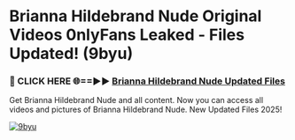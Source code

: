 # Brianna Hildebrand Nude Original Videos 0nlyFans Leaked - Files Updated! (9byu)

<h3>🔴 CLICK HERE 🌐==►► <a href="https://tinyurl.com/5h6xmrr3" rel="nofollow">Brianna Hildebrand Nude Updated Files</a></h3>

Get Brianna Hildebrand Nude and all content. Now you can access all videos and pictures of Brianna Hildebrand Nude. New Updated Files 2025!

[![9byu](https://i.imgur.com/KVD873Z.gif)](https://tinyurl.com/5h6xmrr3)
